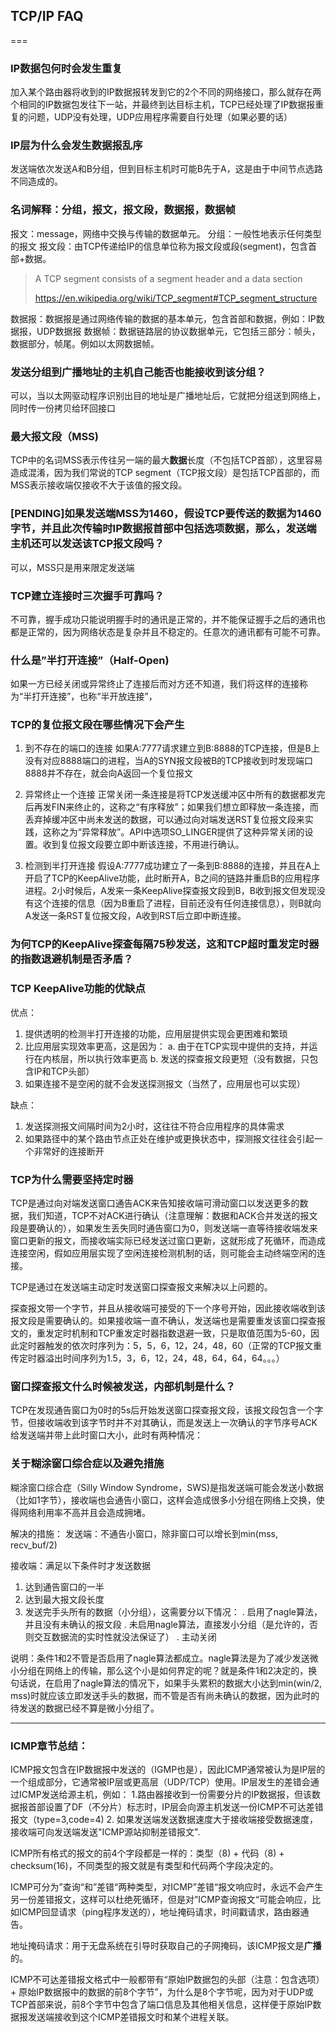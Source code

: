 ## TCP/IP FAQ
===

### IP数据包何时会发生重复
加入某个路由器将收到的IP数据报转发到它的2个不同的网络接口，那么就存在两个相同的IP数据包发往下一站，并最终到达目标主机，TCP已经处理了IP数据报重复的问题，UDP没有处理，UDP应用程序需要自行处理（如果必要的话）

### IP层为什么会发生数据报乱序
发送端依次发送A和B分组，但到目标主机时可能B先于A，这是由于中间节点选路不同造成的。

### 名词解释：分组，报文，报文段，数据报，数据帧
报文：message，网络中交换与传输的数据单元。
分组：一般性地表示任何类型的报文
报文段：由TCP传递给IP的信息单位称为报文段或段(segment)，包含首部+数据。

> A TCP segment consists of a segment header and a data section
> 
> https://en.wikipedia.org/wiki/TCP_segment#TCP_segment_structure

数据报：数据报是通过网络传输的数据的基本单元，包含首部和数据，例如：IP数据报，UDP数据报
数据帧：数据链路层的协议数据单元，它包括三部分：帧头，数据部分，帧尾。例如以太网数据帧。

### 发送分组到广播地址的主机自己能否也能接收到该分组？
可以，当以太网驱动程序识别出目的地址是广播地址后，它就把分组送到网络上，同时传一份拷贝给环回接口

### 最大报文段（MSS)
TCP中的名词MSS表示传往另一端的最大**数据**长度（不包括TCP首部），这里容易造成混淆，因为我们常说的TCP segment（TCP报文段）是包括TCP首部的，而MSS表示接收端仅接收不大于该值的报文段。

### [PENDING]如果发送端MSS为1460，假设TCP要传送的数据为1460字节，并且此次传输时IP数据报首部中包括选项数据，那么，发送端主机还可以发送该TCP报文段吗？
可以，MSS只是用来限定发送端

### TCP建立连接时三次握手可靠吗？
不可靠，握手成功只能说明握手时的通讯是正常的，并不能保证握手之后的通讯也都是正常的，因为网络状态是复杂并且不稳定的。任意次的通讯都有可能不可靠。

### 什么是”半打开连接”（Half-Open)
如果一方已经关闭或异常终止了连接后而对方还不知道，我们将这样的连接称为“半打开连接”，也称“半开放连接”，

### TCP的复位报文段在哪些情况下会产生
1. 到不存在的端口的连接
如果A:7777请求建立到B:8888的TCP连接，但是B上没有对应8888端口的进程，当A的SYN报文段被B的TCP接收到时发现端口8888并不存在，就会向A返回一个复位报文

2. 异常终止一个连接
正常关闭一条连接是将TCP发送缓冲区中所有的数据都发完后再发FIN来终止的，这称之“有序释放”；如果我们想立即释放一条连接，而丢弃掉缓冲区中尚未发送的数据，可以通过向对端发送RST复位报文段来实践，这称之为“异常释放”。API中选项SO_LINGER提供了这种异常关闭的设置。收到复位报文段要立即中断该连接，不用进行确认。

3. 检测到半打开连接
假设A:7777成功建立了一条到B:8888的连接，并且在A上开启了TCP的KeepAlive功能，此时断开A，B之间的链路并重启B的应用程序进程。2小时候后，A发来一条KeepAlive探查报文段到B，B收到报文但发现没有这个连接的信息（因为B重启了进程，目前还没有任何连接信息），则B就向A发送一条RST复位报文段，A收到RST后立即中断连接。

### 为何TCP的KeepAlive探查每隔75秒发送，这和TCP超时重发定时器的指数退避机制是否矛盾？

### TCP KeepAlive功能的优缺点
优点：
1. 提供透明的检测半打开连接的功能，应用层提供实现会更困难和繁琐
2. 比应用层实现效率更高，这是因为：
    a. 由于在TCP实现中提供的支持，并运行在内核层，所以执行效率更高
    b. 发送的探查报文段更短（没有数据，只包含IP和TCP头部）
3. 如果连接不是空闲的就不会发送探测报文（当然了，应用层也可以实现）

缺点：
1. 发送探测报文间隔时间为2小时，这往往不符合应用程序的具体需求
2. 如果路径中的某个路由节点正处在维护或更换状态中，探测报文往往会引起一个非常好的连接断开

### TCP为什么需要坚持定时器
TCP是通过向对端发送窗口通告ACK来告知接收端可滑动窗口以发送更多的数据，我们知道，TCP不对ACK进行确认（注意理解：数据和ACK合并发送的报文段是要确认的），如果发生丢失同时通告窗口为0，则发送端一直等待接收端发来窗口更新的报文，而接收端实际已经发送过窗口更新，这就形成了死循环，而造成连接空闲，假如应用层实现了空闲连接检测机制的话，则可能会主动终端空闲的连接。

TCP是通过在发送端主动定时发送窗口探查报文来解决以上问题的。

探查报文带一个字节，并且从接收端可接受的下一个序号开始，因此接收端收到该报文段是需要确认的。如果接收端一直不确认，发送端也是需要重发该窗口探查报文的，重发定时机制和TCP重发定时器指数退避一致，只是取值范围为5-60，因此定时器触发的依次时序列为：5，5，6，12，24，48，60（正常的TCP报文重传定时器溢出时间序列为1.5，3，6，12，24，48，64，64，64。。。）

### 窗口探查报文什么时候被发送，内部机制是什么？
TCP在发现通告窗口为0时的5s后开始发送窗口探查报文段，该报文段包含一个字节，但接收端收到该字节时并不对其确认，而是发送上一次确认的字节序号ACK给发送端并带上此时窗口大小，此时有两种情况：

### 关于糊涂窗口综合症以及避免措施
糊涂窗口综合症（Silly Window Syndrome，SWS)是指发送端可能会发送小数据（比如1字节），接收端也会通告小窗口，这样会造成很多小分组在网络上交换，使得网络利用率不高并且会造成拥堵。

解决的措施：
发送端：不通告小窗口，除非窗口可以增长到min(mss, recv_buf/2)

接收端：满足以下条件时才发送数据
1. 达到通告窗口的一半
2. 达到最大报文段长度
3. 发送完手头所有的数据（小分组），这需要分以下情况：
    . 启用了nagle算法，并且没有未确认的报文段
    . 未启用nagle算法，直接发小分组（是允许的，否则交互数据流的实时性就没法保证了）
    . 主动关闭

说明：条件1和2不管是否启用了nagle算法都成立。nagle算法是为了减少发送微小分组在网络上的传输，那么这个小是如何界定的呢？就是条件1和2决定的，换句话说，在启用了nagle算法的情况下，如果手头累积的数据大小达到min(win/2, mss)时就应该立即发送手头的数据，而不管是否有尚未确认的数据，因为此时的待发送的数据已经不算是微小分组了。


---

### ICMP章节总结：
ICMP报文包含在IP数据报中发送的（IGMP也是），因此ICMP通常被认为是IP层的一个组成部分，它通常被IP层或更高层（UDP/TCP）使用。IP层发生的差错会通过ICMP发送给源主机，例如：
1.路由器接收到一份需要分片的IP数据报，但该数据报首部设置了DF（不分片）标志时，IP层会向源主机发送一份ICMP不可达差错报文（type=3,code=4)
2. 如果发送端发送数据速度大于接收端接受数据速度，接收端可向发送端发送"ICMP源站抑制差错报文".

ICMP所有格式的报文的前4个字段都是一样的：类型（8) + 代码（8) + checksum(16)，不同类型的报文就是有类型和代码两个字段决定的。

ICMP可分为”查询“和”差错“两种类型，对ICMP”差错“报文响应时，永远不会产生另一份差错报文，这样可以杜绝死循环，但是对”ICMP查询报文“可能会响应，比如ICMP回显请求（ping程序发送的），地址掩码请求，时间戳请求，路由器通告。

地址掩码请求：用于无盘系统在引导时获取自己的子网掩码，该ICMP报文是**广播**的。

ICMP不可达差错报文格式中一般都带有“原始IP数据包的头部（注意：包含选项） + 原始IP数据报中的数据的前8个字节”，为什么是8个字节呢，因为对于UDP或TCP首部来说，前8个字节中包含了端口信息及其他相关信息，这样便于原始IP数据报发送端接收到这个ICMP差错报文时和某个进程关联。







